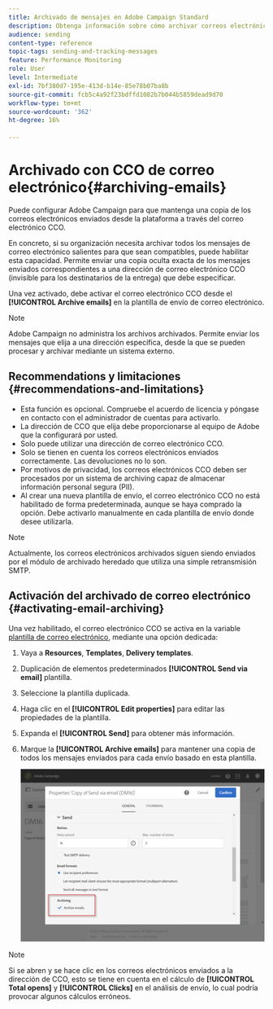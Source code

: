 ```yaml
---
title: Archivado de mensajes en Adobe Campaign Standard
description: Obtenga información sobre cómo archivar correos electrónicos con Adobe Campaign Standard mediante una dirección de correo electrónico CCO.
audience: sending
content-type: reference
topic-tags: sending-and-tracking-messages
feature: Performance Monitoring
role: User
level: Intermediate
exl-id: 7bf380d7-195e-413d-b14e-85e78b07ba8b
source-git-commit: fcb5c4a92f23bdffd1082b7b044b5859dead9d70
workflow-type: tm+mt
source-wordcount: '362'
ht-degree: 16%

---
```


# Archivado con CCO de correo electrónico{#archiving-emails}

Puede configurar Adobe Campaign para que mantenga una copia de los correos electrónicos enviados desde la plataforma a través del correo electrónico CCO.

En concreto, si su organización necesita archivar todos los mensajes de correo electrónico salientes para que sean compatibles, puede habilitar esta capacidad. Permite enviar una copia oculta exacta de los mensajes enviados correspondientes a una dirección de correo electrónico CCO (invisible para los destinatarios de la entrega) que debe especificar.

Una vez activado, debe activar el correo electrónico CCO desde el **[!UICONTROL Archive emails]** en la plantilla de envío de correo electrónico.

>[!NOTE]
>
>Adobe Campaign no administra los archivos archivados. Permite enviar los mensajes que elija a una dirección específica, desde la que se pueden procesar y archivar mediante un sistema externo.

## Recommendations y limitaciones {#recommendations-and-limitations}

* Esta función es opcional. Compruebe el acuerdo de licencia y póngase en contacto con el administrador de cuentas para activarlo.
* La dirección de CCO que elija debe proporcionarse al equipo de Adobe que la configurará por usted.
* Solo puede utilizar una dirección de correo electrónico CCO.
* Solo se tienen en cuenta los correos electrónicos enviados correctamente. Las devoluciones no lo son.
* Por motivos de privacidad, los correos electrónicos CCO deben ser procesados por un sistema de archiving capaz de almacenar información personal segura (PII).
* Al crear una nueva plantilla de envío, el correo electrónico CCO no está habilitado de forma predeterminada, aunque se haya comprado la opción. Debe activarlo manualmente en cada plantilla de envío donde desee utilizarla.

>[!NOTE]
>
>Actualmente, los correos electrónicos archivados siguen siendo enviados por el módulo de archivado heredado que utiliza una simple retransmisión SMTP.

## Activación del archivado de correo electrónico {#activating-email-archiving}

Una vez habilitado, el correo electrónico CCO se activa en la variable [plantilla de correo electrónico](../../start/using/marketing-activity-templates.md), mediante una opción dedicada:

1. Vaya a **Resources**, **Templates**, **Delivery templates**.
1. Duplicación de elementos predeterminados **[!UICONTROL Send via email]** plantilla.
1. Seleccione la plantilla duplicada.
1. Haga clic en el **[!UICONTROL Edit properties]** para editar las propiedades de la plantilla.
1. Expanda el **[!UICONTROL Send]** para obtener más información.
1. Marque la **[!UICONTROL Archive emails]** para mantener una copia de todos los mensajes enviados para cada envío basado en esta plantilla.

   ![](assets/email_archiving.png)

>[!NOTE]
>
>Si se abren y se hace clic en los correos electrónicos enviados a la dirección de CCO, esto se tiene en cuenta en el cálculo de **[!UICONTROL Total opens]** y **[!UICONTROL Clicks]** en el análisis de envío, lo cual podría provocar algunos cálculos erróneos.
